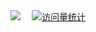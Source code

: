 <div align="center">
  <div>
    <a href="https://book.2011101.xyz/"
      ><img src="https://img.shields.io/badge/Website-博客-blue" /></a
    >&emsp;
    <a href="javascript:;">
      <img
        src="https://komarev.com/ghpvc/?username=jcleng&label=Views&color=0e75b6&style=flat"
        alt="访问量统计"
      />
    </a>
  </div>
</div>
